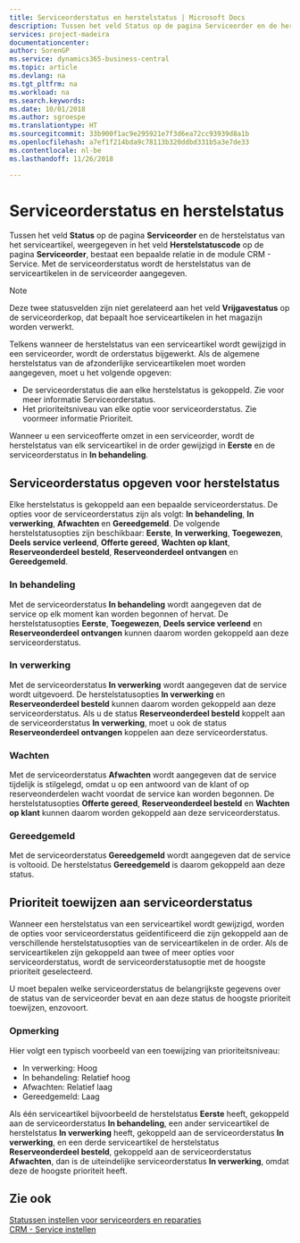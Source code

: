 ```yaml
---
title: Serviceorderstatus en herstelstatus | Microsoft Docs
description: Tussen het veld Status op de pagina Serviceorder en de herstelstatus van het serviceartikel, weergegeven in het veld Herstelstatuscode op de pagina Serviceorder, bestaat een bepaalde relatie in de module CRM - Service. Met de serviceorderstatus wordt de herstelstatus van de serviceartikelen in de serviceorder aangegeven.
services: project-madeira
documentationcenter: 
author: SorenGP
ms.service: dynamics365-business-central
ms.topic: article
ms.devlang: na
ms.tgt_pltfrm: na
ms.workload: na
ms.search.keywords: 
ms.date: 10/01/2018
ms.author: sgroespe
ms.translationtype: HT
ms.sourcegitcommit: 33b900f1ac9e295921e7f3d6ea72cc93939d8a1b
ms.openlocfilehash: a7ef1f214bda9c78113b320ddbd331b5a3e7de33
ms.contentlocale: nl-be
ms.lasthandoff: 11/26/2018

---
```

# <a name="service-order-status-and-repair-status"></a>Serviceorderstatus en herstelstatus
Tussen het veld **Status** op de pagina **Serviceorder** en de herstelstatus van het serviceartikel, weergegeven in het veld **Herstelstatuscode** op de pagina **Serviceorder**, bestaat een bepaalde relatie in de module CRM - Service. Met de serviceorderstatus wordt de herstelstatus van de serviceartikelen in de serviceorder aangegeven.  

> [!NOTE]  
>  Deze twee statusvelden zijn niet gerelateerd aan het veld **Vrijgavestatus** op de serviceorderkop, dat bepaalt hoe serviceartikelen in het magazijn worden verwerkt.  

 Telkens wanneer de herstelstatus van een serviceartikel wordt gewijzigd in een serviceorder, wordt de orderstatus bijgewerkt. Als de algemene herstelstatus van de afzonderlijke serviceartikelen moet worden aangegeven, moet u het volgende opgeven:  

* De serviceorderstatus die aan elke herstelstatus is gekoppeld. Zie voor meer informatie Serviceorderstatus.  
* Het prioriteitsniveau van elke optie voor serviceorderstatus. Zie voormeer informatie Prioriteit.  

 Wanneer u een serviceofferte omzet in een serviceorder, wordt de herstelstatus van elk serviceartikel in de order gewijzigd in **Eerste** en de serviceorderstatus in **In behandeling**.  

## <a name="specifying-service-order-status-for-repair-status"></a>Serviceorderstatus opgeven voor herstelstatus  
Elke herstelstatus is gekoppeld aan een bepaalde serviceorderstatus. De opties voor de serviceorderstatus zijn als volgt: **In behandeling**, **In verwerking**, **Afwachten** en **Gereedgemeld**. De volgende herstelstatusopties zijn beschikbaar: **Eerste**, **In verwerking**, **Toegewezen**, **Deels service verleend**, **Offerte gereed**, **Wachten op klant**, **Reserveonderdeel besteld**, **Reserveonderdeel ontvangen** en **Gereedgemeld**.  

### <a name="pending"></a>In behandeling  
Met de serviceorderstatus **In behandeling** wordt aangegeven dat de service op elk moment kan worden begonnen of hervat. De herstelstatusopties **Eerste**, **Toegewezen**, **Deels service verleend** en **Reserveonderdeel ontvangen** kunnen daarom worden gekoppeld aan deze serviceorderstatus.  

### <a name="in-process"></a>In verwerking  
Met de serviceorderstatus **In verwerking** wordt aangegeven dat de service wordt uitgevoerd. De herstelstatusopties **In verwerking** en **Reserveonderdeel besteld** kunnen daarom worden gekoppeld aan deze serviceorderstatus. Als u de status **Reserveonderdeel besteld** koppelt aan de serviceorderstatus **In verwerking**, moet u ook de status **Reserveonderdeel ontvangen** koppelen aan deze serviceorderstatus.  

### <a name="on-hold"></a>Wachten  
Met de serviceorderstatus **Afwachten** wordt aangegeven dat de service tijdelijk is stilgelegd, omdat u op een antwoord van de klant of op reserveonderdelen wacht voordat de service kan worden begonnen. De herstelstatusopties **Offerte gereed**, **Reserveonderdeel besteld** en **Wachten op klant** kunnen daarom worden gekoppeld aan deze serviceorderstatus.  

### <a name="finished"></a>Gereedgemeld  
Met de serviceorderstatus **Gereedgemeld** wordt aangegeven dat de service is voltooid. De herstelstatus **Gereedgemeld** is daarom gekoppeld aan deze status.  

## <a name="assigning-priority-to-service-order-status"></a>Prioriteit toewijzen aan serviceorderstatus  
Wanneer een herstelstatus van een serviceartikel wordt gewijzigd, worden de opties voor serviceorderstatus geïdentificeerd die zijn gekoppeld aan de verschillende herstelstatusopties van de serviceartikelen in de order. Als de serviceartikelen zijn gekoppeld aan twee of meer opties voor serviceorderstatus, wordt de serviceorderstatusoptie met de hoogste prioriteit geselecteerd.  

U moet bepalen welke serviceorderstatus de belangrijkste gegevens over de status van de serviceorder bevat en aan deze status de hoogste prioriteit toewijzen, enzovoort.  

### <a name="example"></a>Opmerking  
Hier volgt een typisch voorbeeld van een toewijzing van prioriteitsniveau:  

* In verwerking: Hoog  
* In behandeling: Relatief hoog  
* Afwachten: Relatief laag  
* Gereedgemeld: Laag  

Als één serviceartikel bijvoorbeeld de herstelstatus **Eerste** heeft, gekoppeld aan de serviceorderstatus **In behandeling**, een ander serviceartikel de herstelstatus **In verwerking** heeft, gekoppeld aan de serviceorderstatus **In verwerking**, en een derde serviceartikel de herstelstatus **Reserveonderdeel besteld**, gekoppeld aan de serviceorderstatus **Afwachten**, dan is de uiteindelijke serviceorderstatus **In verwerking**, omdat deze de hoogste prioriteit heeft.  

## <a name="see-also"></a>Zie ook  
[Statussen instellen voor serviceorders en reparaties](service-order-repair-status.md)  
[CRM - Service instellen](service-setup-service.md)  

